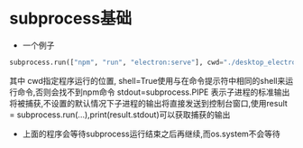 # subprocess基础

- 一个例子
```python
subprocess.run(["npm", "run", "electron:serve"], cwd="./desktop_electron", stdout=subprocess.PIPE,shell=True)
```
其中
cwd指定程序运行的位置,
shell=True使用与在命令提示符中相同的shell来运行命令,否则会找不到npm命令
stdout=subprocess.PIPE 表示子进程的标准输出将被捕获,不设置的默认情况下子进程的输出将直接发送到控制台窗口,使用result = subprocess.run(...),print(result.stdout)可以获取捕获的输出
- 上面的程序会等待subprocess运行结束之后再继续,而os.system不会等待